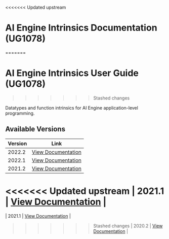 <<<<<<< Updated upstream
# AI Engine Intrinsics Documentation (UG1078)
=======
# AI Engine Intrinsics User Guide (UG1078)
>>>>>>> Stashed changes

Datatypes and function intrinsics for AI Engine application-level programming.

## Available Versions

| Version | Link                                |
|---------|-------------------------------------|
| 2022.2  | [View Documentation](https://xilinx.github.io/aie_intrinsics/2022.2/html_doc_customer/index.html) |
| 2022.1  | [View Documentation](https://xilinx.github.io/aie_intrinsics/2022.1/html_doc_customer/index.html) |
| 2021.2  | [View Documentation](https://xilinx.github.io/aie_intrinsics/2021.2/html_doc_customer/index.html) |
<<<<<<< Updated upstream
| 2021.1  | [View Documentation](https://xilinx.github.io/aie_intrinsics/2021.1/html_doc_customer/index.html) |
=======
| 2021.1  | [View Documentation](https://xilinx.github.io/aie_intrinsics/2021.1/ug1078_doc_helpfiles/index.html) |
>>>>>>> Stashed changes
| 2020.2  | [View Documentation](https://xilinx.github.io/aie_intrinsics/2020.2/html_doc_customer/index.html) |


